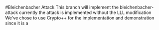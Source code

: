 #Bleichenbacher Attack
This branch will implement the bleichenbacher-attack
currently the attack is implemented without the LLL modification
We've chose to use Crypto++ for the implementation and demonstration since it is a 